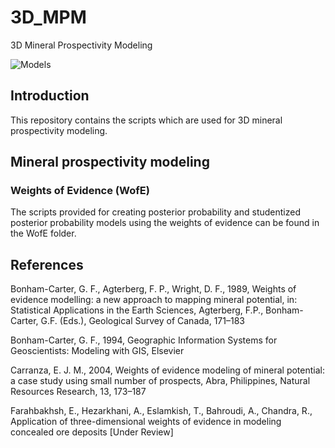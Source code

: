 # 3D_MPM
3D Mineral Prospectivity Modeling

![Models](https://github.com/e-farahbakhsh/3D_MPM/blob/master/WofE/Example%20models.png)

## Introduction
This repository contains the scripts which are used for 3D mineral prospectivity modeling.

## Mineral prospectivity modeling
### Weights of Evidence (WofE)
The scripts provided for creating posterior probability and studentized posterior probability models using the weights of evidence can be found in the WofE folder.

## References
Bonham-Carter, G. F., Agterberg, F. P., Wright, D. F., 1989, Weights of evidence modelling: a new approach to mapping mineral potential, in: Statistical Applications in the Earth Sciences, Agterberg, F.P., Bonham-Carter, G.F. (Eds.), Geological Survey of Canada, 171–183

Bonham-Carter, G. F., 1994, Geographic Information Systems for Geoscientists: Modeling with GIS, Elsevier

Carranza, E. J. M., 2004, Weights of evidence modeling of mineral potential: a case study using small number of prospects, Abra, Philippines, Natural Resources Research, 13, 173–187

Farahbakhsh, E., Hezarkhani, A., Eslamkish, T., Bahroudi, A., Chandra, R., Application of three-dimensional weights of evidence in modeling concealed ore deposits [Under Review]
